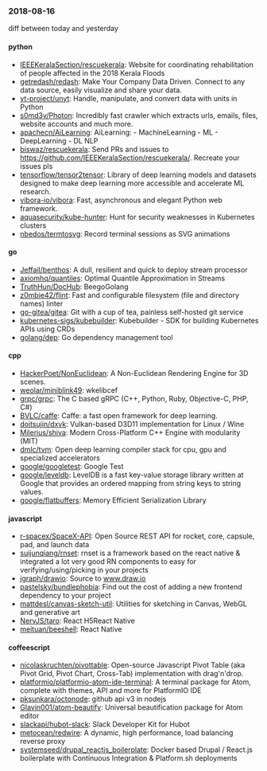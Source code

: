 ### 2018-08-16
diff between today and yesterday

#### python
* [IEEEKeralaSection/rescuekerala](https://github.com/IEEEKeralaSection/rescuekerala): Website for coordinating rehabilitation of people affected in the 2018 Kerala Floods
* [getredash/redash](https://github.com/getredash/redash): Make Your Company Data Driven. Connect to any data source, easily visualize and share your data.
* [yt-project/unyt](https://github.com/yt-project/unyt): Handle, manipulate, and convert data with units in Python
* [s0md3v/Photon](https://github.com/s0md3v/Photon): Incredibly fast crawler which extracts urls, emails, files, website accounts and much more.
* [apachecn/AiLearning](https://github.com/apachecn/AiLearning): AiLearning:  - MachineLearning - ML - DeepLearning - DL NLP
* [biswaz/rescuekerala](https://github.com/biswaz/rescuekerala): Send PRs and issues to https://github.com/IEEEKeralaSection/rescuekerala/. Recreate your issues pls
* [tensorflow/tensor2tensor](https://github.com/tensorflow/tensor2tensor): Library of deep learning models and datasets designed to make deep learning more accessible and accelerate ML research.
* [vibora-io/vibora](https://github.com/vibora-io/vibora): Fast, asynchronous and elegant Python web framework.
* [aquasecurity/kube-hunter](https://github.com/aquasecurity/kube-hunter): Hunt for security weaknesses in Kubernetes clusters
* [nbedos/termtosvg](https://github.com/nbedos/termtosvg): Record terminal sessions as SVG animations

#### go
* [Jeffail/benthos](https://github.com/Jeffail/benthos): A dull, resilient and quick to deploy stream processor
* [axiomhq/quantiles](https://github.com/axiomhq/quantiles): Optimal Quantile Approximation in Streams
* [TruthHun/DocHub](https://github.com/TruthHun/DocHub): BeegoGolang
* [z0mbie42/flint](https://github.com/z0mbie42/flint): Fast and configurable filesystem (file and directory names) linter
* [go-gitea/gitea](https://github.com/go-gitea/gitea): Git with a cup of tea, painless self-hosted git service
* [kubernetes-sigs/kubebuilder](https://github.com/kubernetes-sigs/kubebuilder): Kubebuilder - SDK for building Kubernetes APIs using CRDs
* [golang/dep](https://github.com/golang/dep): Go dependency management tool

#### cpp
* [HackerPoet/NonEuclidean](https://github.com/HackerPoet/NonEuclidean): A Non-Euclidean Rendering Engine for 3D scenes.
* [weolar/miniblink49](https://github.com/weolar/miniblink49): wkelibcef
* [grpc/grpc](https://github.com/grpc/grpc): The C based gRPC (C++, Python, Ruby, Objective-C, PHP, C#)
* [BVLC/caffe](https://github.com/BVLC/caffe): Caffe: a fast open framework for deep learning.
* [doitsujin/dxvk](https://github.com/doitsujin/dxvk): Vulkan-based D3D11 implementation for Linux / Wine
* [Milerius/shiva](https://github.com/Milerius/shiva): Modern Cross-Platform C++ Engine with modularity (MIT)
* [dmlc/tvm](https://github.com/dmlc/tvm): Open deep learning compiler stack for cpu, gpu and specialized accelerators
* [google/googletest](https://github.com/google/googletest): Google Test
* [google/leveldb](https://github.com/google/leveldb): LevelDB is a fast key-value storage library written at Google that provides an ordered mapping from string keys to string values.
* [google/flatbuffers](https://github.com/google/flatbuffers): Memory Efficient Serialization Library

#### javascript
* [r-spacex/SpaceX-API](https://github.com/r-spacex/SpaceX-API):  Open Source REST API for rocket, core, capsule, pad, and launch data
* [suijunqiang/rnset](https://github.com/suijunqiang/rnset): rnset is a framework based on the react native & integrated a lot very good RN components to easy for verifying/using/picking in your projects
* [jgraph/drawio](https://github.com/jgraph/drawio): Source to www.draw.io
* [pastelsky/bundlephobia](https://github.com/pastelsky/bundlephobia):  Find out the cost of adding a new frontend dependency to your project
* [mattdesl/canvas-sketch-util](https://github.com/mattdesl/canvas-sketch-util): Utilities for sketching in Canvas, WebGL and generative art
* [NervJS/taro](https://github.com/NervJS/taro):  React H5React Native 
* [meituan/beeshell](https://github.com/meituan/beeshell): React Native 

#### coffeescript
* [nicolaskruchten/pivottable](https://github.com/nicolaskruchten/pivottable): Open-source Javascript Pivot Table (aka Pivot Grid, Pivot Chart, Cross-Tab) implementation with drag'n'drop.
* [platformio/platformio-atom-ide-terminal](https://github.com/platformio/platformio-atom-ide-terminal): A terminal package for Atom, complete with themes, API and more for PlatformIO IDE
* [pksunkara/octonode](https://github.com/pksunkara/octonode): github api v3 in nodejs
* [Glavin001/atom-beautify](https://github.com/Glavin001/atom-beautify):  Universal beautification package for Atom editor
* [slackapi/hubot-slack](https://github.com/slackapi/hubot-slack): Slack Developer Kit for Hubot
* [metocean/redwire](https://github.com/metocean/redwire): A dynamic, high performance, load balancing reverse proxy
* [systemseed/drupal_reactjs_boilerplate](https://github.com/systemseed/drupal_reactjs_boilerplate): Docker based Drupal / React.js boilerplate with Continuous Integration & Platform.sh deployments
